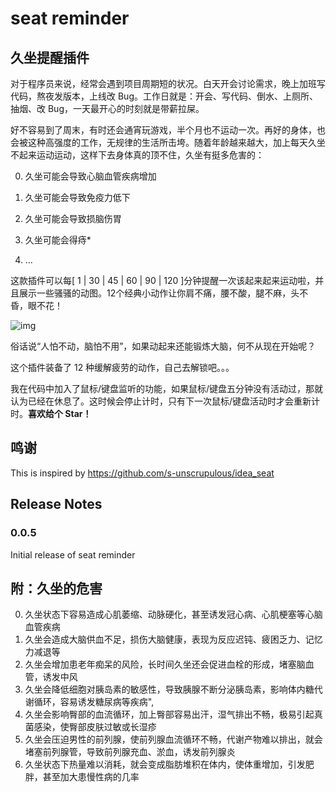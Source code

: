 <!--
 * @Descripttion: 
 * @version: 0.x
 * @Author: zhai
 * @Date: 2021-03-25 16:15:15
 * @LastEditors: zhai
 * @LastEditTime: 2021-04-16 14:04:24
-->
# seat reminder

## 久坐提醒插件

对于程序员来说，经常会遇到项目周期短的状况。白天开会讨论需求，晚上加班写代码，熬夜发版本，上线改 Bug。工作日就是：开会、写代码、倒水、上厕所、抽烟、改 Bug，一天最开心的时刻就是带薪拉屎。

好不容易到了周末，有时还会通宵玩游戏，半个月也不运动一次。再好的身体，也会被这种高强度的工作，无规律的生活所击垮。随着年龄越来越大，加上每天久坐不起来运动运动，这样下去身体真的顶不住，久坐有挺多危害的： 

0. 久坐可能会导致心脑血管疾病增加

1. 久坐可能会导致免疫力低下

1. 久坐可能会导致损脑伤胃

1. 久坐可能会得痔*

1. ...

这款插件可以每[ 1 | 30 | 45 | 60 | 90 | 120 ]分钟提醒一次该起来起来运动啦，并且展示一些骚骚的动图。12个经典小动作让你肩不痛，腰不酸，腿不麻，头不昏，眼不花！

![img](https://cdn.jsdelivr.net/gh/kanbang/resource@main/pic/seatreminder.gif)

俗话说“人怕不动，脑怕不用”，如果动起来还能锻炼大脑，何不从现在开始呢？

这个插件装备了 12 种缓解疲劳的动作，自己去解锁吧。。。

我在代码中加入了鼠标/键盘监听的功能，如果鼠标/键盘五分钟没有活动过，那就认为已经在休息了。这时候会停止计时，只有下一次鼠标/键盘活动时才会重新计时。**喜欢给个 Star！**

## 鸣谢
 This is inspired by https://github.com/s-unscrupulous/idea_seat


## Release Notes

### 0.0.5

Initial release of seat reminder


## 附：久坐的危害

0. 久坐状态下容易造成心肌萎缩、动脉硬化，甚至诱发冠心病、心肌梗塞等心脑血管疾病
1. 久坐会造成大脑供血不足，损伤大脑健康，表现为反应迟钝、疲困乏力、记忆力减退等
1. 久坐会增加患老年痴呆的风险，长时间久坐还会促进血栓的形成，堵塞脑血管，诱发中风
1. 久坐会降低细胞对胰岛素的敏感性，导致胰腺不断分泌胰岛素，影响体内糖代谢循环，容易诱发糖尿病等疾病",
1. 久坐会影响臀部的血流循环，加上臀部容易出汗，湿气排出不畅，极易引起真菌感染，使臀部皮肤过敏或长湿疹
1. 久坐会压迫男性的前列腺，使前列腺血流循环不畅，代谢产物难以排出，就会堵塞前列腺管，导致前列腺充血、淤血，诱发前列腺炎
1. 久坐状态下热量难以消耗，就会变成脂肪堆积在体内，使体重增加，引发肥胖，甚至加大患慢性病的几率

